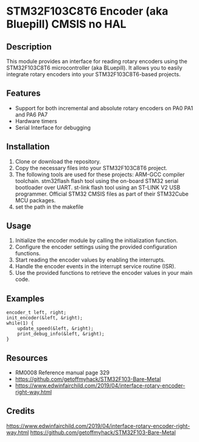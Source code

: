 # STM32F103C8T6 Encoder (aka Bluepill) CMSIS no HAL


## Description
This module provides an interface for reading rotary encoders using the STM32F103C8T6 microcontroller (aka BLuepill). It allows you to easily integrate rotary encoders into your STM32F103C8T6-based projects.

## Features
- Support for both incremental and absolute rotary encoders on PA0 PA1 and PA6 PA7
- Hardware timers 
- Serial Interface for debugging

## Installation
1. Clone or download the repository.
2. Copy the necessary files into your STM32F103C8T6 project.
3. The following tools are used for these projects:
	ARM-GCC compiler toolchain.
	stm32flash flash tool using the on-board STM32 serial bootloader over UART.
	st-link flash tool using an ST-LINK V2 USB programmer.
	Official STM32 CMSIS files as part of their STM32Cube MCU packages.
4. set the path in the makefile

## Usage
1. Initialize the encoder module by calling the initialization function.
2. Configure the encoder settings using the provided configuration functions.
3. Start reading the encoder values by enabling the interrupts.
4. Handle the encoder events in the interrupt service routine (ISR).
5. Use the provided functions to retrieve the encoder values in your main code.

## Examples
```in main.c
encoder_t left, right;
init_encoder(&left, &right);
while(1) {
    update_speed(&left, &right);
    print_debug_info(&left, &right);
}
```

## Resources
- RM0008 Reference manual page 329
- https://github.com/getoffmyhack/STM32F103-Bare-Metal
- https://www.edwinfairchild.com/2019/04/interface-rotary-encoder-right-way.html

## Credits
https://www.edwinfairchild.com/2019/04/interface-rotary-encoder-right-way.html
https://github.com/getoffmyhack/STM32F103-Bare-Metal

